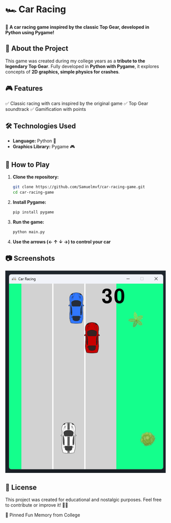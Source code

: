 # 🏎️ Car Racing

🚗 **A car racing game inspired by the classic Top Gear, developed in Python using Pygame!**

## 📌 About the Project

This game was created during my college years as a **tribute to the legendary Top Gear**. Fully developed in **Python with Pygame**, it explores concepts of **2D graphics, simple physics for crashes**.

## 🎮 Features

✅ Classic racing with cars inspired by the original game
✅ Top Gear soundtrack
✅ Gamification with points


## 🛠️ Technologies Used

- **Language:** Python 🐍  
- **Graphics Library:** Pygame 🎮  

## 🚀 How to Play

1. **Clone the repository:**  
   ```bash
   git clone https://github.com/Samuelmvf/car-racing-game.git
   cd car-racing-game
   ```  
2. **Install Pygame:**  
   ```bash
   pip install pygame
   ```  
3. **Run the game:**  
   ```bash
   python main.py
   ```
4. **Use the arrows (← ↑ ↓ →) to control your car**   

## 📷 Screenshots
<img src="assets/readme-example.png" alt="Game image" width="520">


## 📜 License

This project was created for educational and nostalgic purposes. Feel free to contribute or improve it! 🚗💨  

📌 Pinned Fun Memory from College
